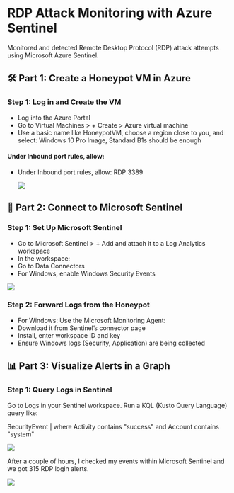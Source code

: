 <h1>RDP Attack Monitoring with Azure Sentinel</h1>

Monitored and detected Remote Desktop Protocol (RDP) attack attempts using Microsoft Azure Sentinel. 
<h2>🛠️ Part 1: Create a Honeypot VM in Azure</h2>
<h3>Step 1: Log in and Create the VM</h3>

- Log into the Azure Portal
- Go to Virtual Machines > + Create > Azure virtual machine
- Use a basic name like HoneypotVM, choose a region close to you, and select: Windows 10 Pro Image, Standard B1s should be enough


<h4>Under Inbound port rules, allow:</h4>

- Under Inbound port rules, allow: RDP 3389


  <img src="https://i.imgur.com/2brp24P.png">

<h2>🔐 Part 2: Connect to Microsoft Sentinel</h2>
<h3>Step 1: Set Up Microsoft Sentinel</h3>


- Go to Microsoft Sentinel > + Add and attach it to a Log Analytics workspace
- In the workspace:
- Go to Data Connectors
- For Windows, enable Windows Security Events


<img src="https://i.imgur.com/J3A2sCy.png">


<h3>Step 2: Forward Logs from the Honeypot</h3>


- For Windows: Use the Microsoft Monitoring Agent:
- Download it from Sentinel’s connector page
- Install, enter workspace ID and key
- Ensure Windows logs (Security, Application) are being collected
  

<h2>📊 Part 3: Visualize Alerts in a Graph</h2>
<h3>Step 1: Query Logs in Sentinel</h3>

Go to Logs in your Sentinel workspace. Run a KQL (Kusto Query Language) query like:
<p/>
SecurityEvent
| where Activity contains "success" and Account contains "system"

<p/>
<img src="https://i.imgur.com/ZJm3Ggo.png">

After a couple of hours, I checked my events within Microsoft Sentinel and we got 315 RDP login alerts.
<p/>
<img src="https://i.imgur.com/VqDorfB.png">





